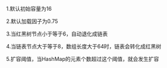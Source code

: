
1.默认初始容量为16

2.默认加载因子为0.75

3.当红黑树节点小于等于6，自动退化成链表

4.当链表节点大于等于8，数组长度大于64时，链表会转化成红黑树

5.扩容阈值，当HashMap的元素个数超过这个阈值，就会发生扩容

